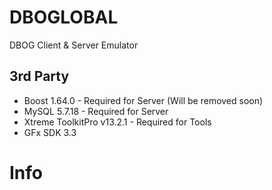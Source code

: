 # DBOGLOBAL
 DBOG Client & Server Emulator

## 3rd Party
- Boost 1.64.0 - Required for Server (Will be removed soon)
- MySQL 5.7.18 - Required for Server
- Xtreme ToolkitPro v13.2.1 - Required for Tools
- GFx SDK 3.3

# Info
 